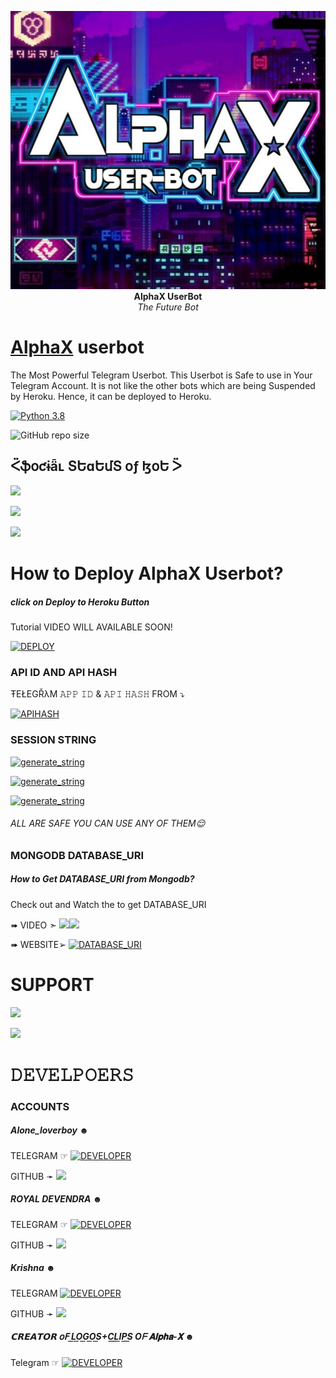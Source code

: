 <p align="center">
   
   <a href="https://github.com/TheAlphaX/AlphaX">
      <img src="resources/logos/readme.jpg" alt="alphax">
   </a>
   <br>
   <b>AlphaX UserBot</b><br>
   <i>The Future Bot</i>
</p>
 
   
# [AlphaX](https://telegram.me/AlphaXUpdates) userbot

The Most Powerful Telegram Userbot.
This Userbot is Safe to use in Your Telegram Account.
It is not like the other bots which are being Suspended by Heroku. Hence, it can be deployed to Heroku.


[![Python 3.8](https://img.shields.io/badge/Python-3.8%20or%20newer-blue.svg)](https://www.python.org/downloads/release/python-360/)

![GitHub repo size](https://img.shields.io/github/repo-size/TheAlphaX/Alpha-X)

## ᑈֆօƈɨǟʟ ՏԵɑԵմՏ օƒ ɮօԵ ᐵ 

<p align="left"><a href="https://github.com/TheAlphaX/Alpha-X/network/members"><img src="https://img.shields.io/github/forks/TheAlphaX/Alpha-X?label=Forks&logoColor=purple&style=social"></a><p align="left"><a href="https://github.com/TheAlphaX/Alpha-X/stargazers"><img src="https://img.shields.io/github/stars/TheAlphaX/Alpha-X?logoColor=red&style=social"></a><p align="left"><a href="https://github.com/TheAlphaX/Alpha-x"><img src="https://img.shields.io/github/last-commit/TheAlphaX/Alpha-X?logoColor=brown&style=plastic"></a>

# How to Deploy AlphaX Userbot?
##### click on Deploy to Heroku Button 

Tutorial VIDEO WILL AVAILABLE SOON!

[![DEPLOY](https://www.herokucdn.com/deploy/button.svg)](https://heroku.com/deploy?template=https://github.com/TheAlphaX/Alpha-X) 

### API ID AND API HASH 
ŦEŁEGŘλM 
𝙰𝙿𝙿 𝙸𝙳 & 𝙰𝙿𝙸 𝙷𝙰𝚂𝙷 
FROM 
 ⤵
   </p><p align="centre"><a href="https://my.telegram.org"> <img src="https://img.shields.io/badge/telegram-APP_ID API_HASH-blue?style=for-the-badge&logo=telegram" alt="APIHASH" /></a> 



### SESSION STRING 
<a href="https://replit.com/@RoyalDevendra/AlphaX-session" target="_blank"><img src="https://img.shields.io/badge/run-string__session.py-red?style=for-the-badge&logo=repl.it" alt="generate_string" /></a>

<a href="https://replit.com/@loverboyXD/ALPHA-X-2" target="_blank"><img src="https://img.shields.io/badge/run-string__session.py-red?style=for-the-badge&logo=repl.it" alt="generate_string" /></a>

<a href="https://replit.com/@loverboyXD/ALPHA-X" target="_blank"><img src="https://img.shields.io/badge/run-string__session.py-red?style=for-the-badge&logo=repl.it" alt="generate_string" /></a>
###### ALL ARE SAFE YOU CAN USE ANY OF THEM😌


### MONGODB DATABASE_URI
##### How to Get DATABASE_URI from Mongodb?
Check out and Watch the to get DATABASE_URI 

➠ VIDEO ➣
<a href="https://youtu.be/GzsjrTrNgEE"><img src="https://img.shields.io/badge/How%20To%20GET-DATABASE-red.svg?logo=Youtube"></a><a href="https://youtu.be/GzsjrTrNgEE"><img src="https://img.shields.io/badge/Tutorial-red?style=social&logo=Youtube"></a> 


 
➠ WEBSITE➢ <a href="https://www.mongodb.com/" target="_blank"><img src="https://img.shields.io/badge/MANGOdb-DATABASE_URI-green?style=for-the-badge&logo=mangodb.com" alt="DATABASE_URI" /></a>
# SUPPORT 

<a href="https://telegram.me/AlphaXUpdates" target="_blank"><img src="https://img.shields.io/badge/Join-Channel-yellow.svg?style=for-the-badge&logo=Telegram"></a>

<a href="https://telegram.me/AlphaXHelpChat" target="_blank"><img src="https://img.shields.io/badge/Join-Support%20Group-red.svg?style=for-the-badge&logo=Telegram"></a>

# 𝙳𝙴𝚅𝙴𝙻𝙿𝙾𝙴𝚁𝚂

### ACCOUNTS

##### Alone_loverboy ︎☻︎

TELEGRAM ☞︎︎︎ <a href="https://t.me/Alone_loverboy"> <img src="https://img.shields.io/badge/loverboy-leaderdev-black?style=social&logo=telegram" alt="DEVELOPER" /></a>  


GITHUB ➛ <a href="https://github.com/loverboyXD" alt="LOVERBOY"><img src="https://img.shields.io/badge/github-Løverbøy-black?logo=github" /></a>

##### ROYAL DEVENDRA ☻︎

TELEGRAM ☞︎︎︎ <a href="https://t.me/Royal_Devendra"> <img src="https://img.shields.io/badge/devendra-dev-blue?style=social&logo=telegram" alt="DEVELOPER" /></a>  
 
 
GITHUB ➛ <a href="https://github.com/RoyalDevendra" alt="Devendra"><img src="https://img.shields.io/badge/github-RoyalDevendra-teal?logo=github" /></a>


 

##### Krishna ☻︎

TELEGRAM <a href="https://t.me/Krishna_Singhal"> <img src="https://img.shields.io/badge/Krishna-dev-blue?style=social&logo=telegram" alt="DEVELOPER" /></a> 


GITHUB ➛ <a href="https://github.com/Krishna-Singhal" alt="krishna"><img src="https://img.shields.io/badge/github-krishnasinghal-brown?logo=github" /></a>

##### 𝗖𝗥𝗘𝗔𝗧𝗢𝗥 𝗈𝖥 L͟O͟G͟O͟S͟+C͟L͟I͟P͟S͟ Oᖴ 𝐀𝐥𝐩𝐡𝐚-𝐗 ☻︎

Telegram ☞︎︎︎ <a href="https://t.me/TGM_NO_1_HACKER"> <img src="https://img.shields.io/badge/HACKER-logoguy-blue?style=social&logo=telegram" alt="DEVELOPER" /></a>







